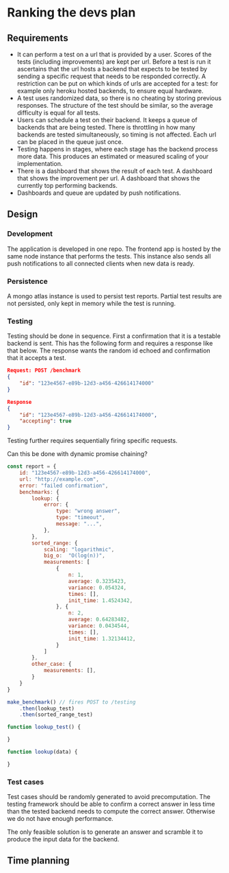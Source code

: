# Ranking the devs plan

## Requirements

- It can perform a test on a url that is provided by a user. Scores of the tests (including improvements) are kept per url. Before a test is run it ascertains that the url hosts a backend that expects to be tested by sending a specific request that needs to be responded correctly. A restriction can be put on which kinds of urls are accepted for a test: for example only heroku hosted backends, to ensure equal hardware.
- A test uses randomized data, so there is no cheating by storing previous responses. The structure of the test should be similar, so the average difficulty is equal for all tests.
- Users can schedule a test on their backend. It keeps a queue of backends that are being tested. There is throttling in how many backends are tested simultaneously, so timing is not affected. Each url can be placed in the queue just once.
- Testing happens in stages, where each stage has the backend process more data. This produces an estimated or measured scaling of your implementation.
- There is a dashboard that shows the result of each test. A dashboard that shows the improvement per url. A dashboard that shows the currently top performing backends.
- Dashboards and queue are updated by push notifications.

## Design

### Development

The application is developed in one repo. The frontend app is hosted by the same node instance that performs the tests. This instance also sends all push notifications to all connected clients when new data is ready.

### Persistence

A mongo atlas instance is used to persist test reports. Partial test results are not persisted, only kept in memory while the test is running.

### Testing

Testing should be done in sequence. First a confirmation that it is a testable backend is sent. This has the following form and requires a response like that below. The response wants the random id echoed and confirmation that it accepts a test.
```json
Request: POST /benchmark
{
    "id": "123e4567-e89b-12d3-a456-426614174000"
}
```

```json
Response
{
    "id": "123e4567-e89b-12d3-a456-426614174000",
    "accepting": true
}
```

Testing further requires sequentially firing specific requests. 

Can this be done with dynamic promise chaining?

```js
const report = {
    id: "123e4567-e89b-12d3-a456-426614174000",
    url: "http://example.com",
    error: "failed confirmation",
    benchmarks: {
        lookup: {
            error: {
                type: "wrong answer",
                type: "timeout",
                message: "...",
            },
        },
        sorted_range: {
            scaling: "logarithmic",
            big_o:  "O(log(n))",
            measurements: [
                {
                    n: 1,
                    average: 0.3235423,
                    variance: 0.054324,
                    times: [],
                    init_time: 1.4524342,
                }, {
                    n: 2,
                    average: 0.64283482,
                    variance: 0.0434544,
                    times: [],
                    init_time: 1.32134412,
                }
            ]
        },
        other_case: {
            measurements: [],
        }
    }
}

make_benchmark() // fires POST to /testing
    .then(lookup_test)
    .then(sorted_range_test)

function lookup_test() {

}

function lookup(data) {

}
```


### Test cases

Test cases should be randomly generated to avoid precomputation. The testing framework should be able to confirm a correct answer in less time than the tested backend needs to compute the correct answer. Otherwise we do not have enough performance. 

The only feasible solution is to generate an answer and scramble it to produce the input data for the backend. 

## Time planning